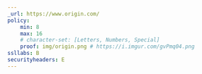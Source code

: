 ```yaml
---
_url: https://www.origin.com/
policy:
    min: 8
    max: 16
    # character-set: [Letters, Numbers, Special]
    proof: img/origin.png # https://i.imgur.com/gvPmq04.png
ssllabs: B
securityheaders: E
---
```

